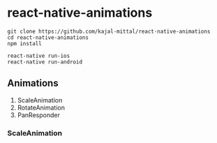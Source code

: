 # react-native-animations

```
git clone https://github.com/kajal-mittal/react-native-animations
cd react-native-animations
npm install

react-native run-ios
react-native run-android
```
## Animations
1. ScaleAnimation
2. RotateAnimation
3. PanResponder

### ScaleAnimation
